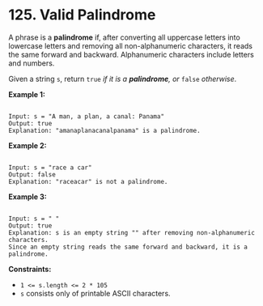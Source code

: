 # 125. Valid Palindrome

A phrase is a **palindrome** if, after converting all uppercase letters into lowercase letters and removing all non-alphanumeric characters, it reads the same forward and backward. Alphanumeric characters include letters and numbers.

Given a string `s`, return `true` *if it is a **palindrome**, or* `false` *otherwise*.

**Example 1:**

```

Input: s = "A man, a plan, a canal: Panama"
Output: true
Explanation: "amanaplanacanalpanama" is a palindrome.

```

**Example 2:**

```

Input: s = "race a car"
Output: false
Explanation: "raceacar" is not a palindrome.

```

**Example 3:**

```

Input: s = " "
Output: true
Explanation: s is an empty string "" after removing non-alphanumeric characters.
Since an empty string reads the same forward and backward, it is a palindrome.

```

**Constraints:**

* `1 <= s.length <= 2 * 105`
* `s` consists only of printable ASCII characters.